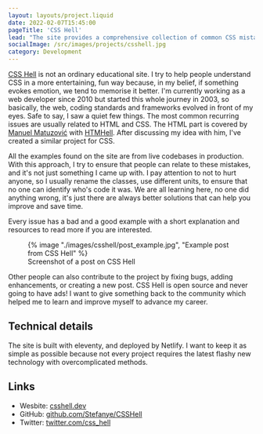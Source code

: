 ```yaml
---
layout: layouts/project.liquid
date: 2022-02-07T15:45:00
pageTitle: 'CSS Hell'
lead: "The site provides a comprehensive collection of common CSS mistakes, along with detailed explanations and step-by-step guides on how to fix them."
socialImage: /src/images/projects/csshell.jpg
category: Development
---
```


[CSS Hell](https://csshell.dev/) is not an ordinary educational site. I try to help people understand CSS in a more entertaining, fun way because, in my belief, if something evokes emotion, we tend to memorise it better.
I'm currently working as a web developer since 2010 but started this whole journey in 2003, so basically, the web, coding standards and frameworks evolved in front of my eyes. Safe to say, I saw a quiet few things.
The most common recurring issues are usually related to HTML and CSS. The HTML part is covered by [Manuel Matuzović](https://front-end.social/@matuzohttps://front-end.social/@matuzo) with [HTMHell](https://www.htmhell.dev/). After discussing my idea with him, I've created a similar project for CSS.

All the examples found on the site are from live codebases in production. With this approach, I try to ensure that people can relate to these mistakes, and it's not just something I came up with.
I pay attention to not to hurt anyone, so I usually rename the classes, use different units, to ensure that no one can identify who's code it was. We are all learning here, no one did anything wrong, it's just there are always better solutions that can help you improve and save time.

Every issue has a bad and a good example with a short explanation and resources to read more if you are interested.
<figure>
    {% image "./images/csshell/post_example.jpg", "Example post from CSS Hell" %}
    <figcaption>Screenshot of a post on CSS Hell</figcaption>
</figure>

Other people can also contribute to the project by fixing bugs, adding enhancements, or creating a new post. CSS Hell is open source and never going to have ads! I want to give something back to the community which helped me to learn and improve myself to advance my career.

## Technical details
The site is built with eleventy, and deployed by Netlify. I want to keep it as simple as possible because not every project requires the latest flashy new technology with overcomplicated methods. 

## Links
- Wesbite: [csshell.dev](https://csshell.dev/)
- GitHub: [github.com/Stefanye/CSSHell](https://github.com/Stefanye/CSSHell)
- Twitter: [twitter.com/css_hell](https://twitter.com/css_hell)